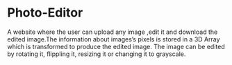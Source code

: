 # Photo-Editor
A website where the user can upload any image ,edit it and download the edited image.The information about images’s pixels is stored in a 3D Array which is transformed to produce the edited image. The image can be edited by rotating it, flippling it, resizing it or changing it to grayscale.

